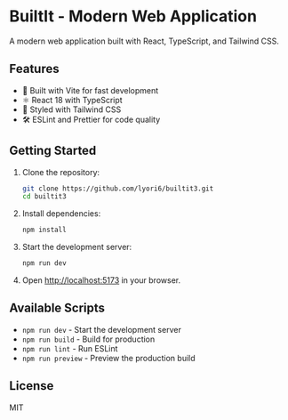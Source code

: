 # BuiltIt - Modern Web Application

A modern web application built with React, TypeScript, and Tailwind CSS.

## Features

- 🚀 Built with Vite for fast development
- ⚛️ React 18 with TypeScript
- 🎨 Styled with Tailwind CSS
- 🛠️ ESLint and Prettier for code quality

## Getting Started

1. Clone the repository:
   ```bash
   git clone https://github.com/lyori6/builtit3.git
   cd builtit3
   ```

2. Install dependencies:
   ```bash
   npm install
   ```

3. Start the development server:
   ```bash
   npm run dev
   ```

4. Open [http://localhost:5173](http://localhost:5173) in your browser.

## Available Scripts

- `npm run dev` - Start the development server
- `npm run build` - Build for production
- `npm run lint` - Run ESLint
- `npm run preview` - Preview the production build

## License

MIT

